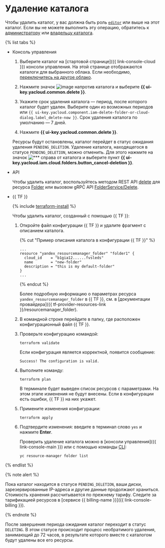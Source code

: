 # Удаление каталога

Чтобы удалить каталог, у вас должна быть роль [`editor`](../../../iam/concepts/access-control/roles.md#editor) или выше на этот каталог. Если вы не можете выполнить эту операцию, обратитесь к [администратору](../../../iam/concepts/access-control/roles.md#admin) или [владельцу каталога](../../concepts/resources-hierarchy.md#owner).

{% list tabs %}

- Консоль управления

  1. Выберите каталог на [стартовой странице]({{ link-console-cloud }}) консоли управления. На этой странице отображаются каталоги для выбранного облака. Если необходимо, [переключитесь на другое облако](../cloud/switch-cloud.md).
  
  1. Нажмите значок ![image](../../../_assets/console-icons/ellipsis.svg) напротив каталога и выберите **{{ ui-key.yacloud.common.delete }}**.
  
  1. Укажите срок удаления каталога — период, после которого каталог будет удален. Выберите один из возможных периодов или `{{ ui-key.yacloud.component.iam-delete-folder-or-cloud-dialog.label_delete-now }}`. Срок удаления каталога по умолчанию — 7 дней.

  1. Нажмите **{{ ui-key.yacloud.common.delete }}**.

  Ресурсы будут остановлены, каталог перейдет в статус ожидания удаления `PENDING_DELETION`. Удаление каталога, находящегося в статусе `PENDING_DELETION`, можно отменить. Для этого нажмите на значок ![***](../../../_assets/console-icons/ellipsis.svg) справа от каталога и выберите пункт **{{ ui-key.yacloud.iam.cloud.folders.button_cancel-deletion }}**.

- API

  Чтобы удалить каталог, воспользуйтесь методом REST API [delete](../../api-ref/Folder/delete.md) для ресурса [Folder](../../api-ref/Folder/index.md) или вызовом gRPC API [FolderService/Delete](../../api-ref/grpc/folder_service.md#Delete).

- {{ TF }}

  {% include [terraform-install](../../../_includes/terraform-install.md) %}

  Чтобы удалить каталог, созданный с помощью {{ TF }}:

  1. Откройте файл конфигурации {{ TF }} и удалите фрагмент с описанием каталога.

     {% cut "Пример описания каталога в конфигурации {{ TF }}" %}

     ```hcl
     ...
     resource "yandex_resourcemanager_folder" "folder1" {
       cloud_id    = "b1gia12......fvsleds"
       name        = "new-folder"
       description = "this is my default-folder"
     }
     ...
     ```

     {% endcut %}

     Более подробную информацию о параметрах ресурса `yandex_resourcemanager_folder` в {{ TF }}, см. в [документации провайдера]({{ tf-provider-resources-link }}/resourcemanager_folder).

  1. В командной строке перейдите в папку, где расположен конфигурационный файл {{ TF }}.

  1. Проверьте конфигурацию командой:
     ```
     terraform validate
     ```
     
     Если конфигурация является корректной, появится сообщение:
     
     ```
     Success! The configuration is valid.
     ```

  1. Выполните команду:
     ```
     terraform plan
     ```
  
     В терминале будет выведен список ресурсов с параметрами. На этом этапе изменения не будут внесены. Если в конфигурации есть ошибки, {{ TF }} на них укажет.

  1. Примените изменения конфигурации:
     ```
     terraform apply
     ```
     
  1. Подтвердите изменения: введите в терминал слово `yes` и нажмите **Enter**.

     Проверить удаление каталога можно в [консоли управления]({{ link-console-main }}) или с помощью команды [CLI](../../../cli/quickstart.md):

     ```
     yc resource-manager folder list
     ```

{% endlist %}

{% note alert %}

Пока каталог находится в статусе `PENDING_DELETION`, ваши диски, зарезервированные IP-адреса и другие данные продолжают храниться. Стоимость хранения рассчитывается по прежнему тарифу. Следите за тарификацией ресурсов в [сервисе {{ billing-name }}]({{ link-console-billing }}).

{% endnote %}

После завершения периода ожидания каталог переходит в статус `DELETING`. В этом статусе происходит процесс необратимого удаления, занимающий до 72 часов, в результате которого вместе с каталогом будут удалены все его ресурсы.
